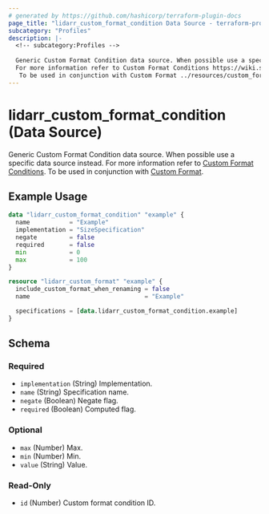 ```yaml
---
# generated by https://github.com/hashicorp/terraform-plugin-docs
page_title: "lidarr_custom_format_condition Data Source - terraform-provider-lidarr"
subcategory: "Profiles"
description: |-
  <!-- subcategory:Profiles -->
  
  Generic Custom Format Condition data source. When possible use a specific data source instead.
  For more information refer to Custom Format Conditions https://wiki.servarr.com/lidarr/settings#conditions.
   To be used in conjunction with Custom Format ../resources/custom_format.
---
```


# lidarr_custom_format_condition (Data Source)

<!-- subcategory:Profiles -->
 Generic Custom Format Condition data source. When possible use a specific data source instead.
For more information refer to [Custom Format Conditions](https://wiki.servarr.com/lidarr/settings#conditions).
 To be used in conjunction with [Custom Format](../resources/custom_format).

## Example Usage

```terraform
data "lidarr_custom_format_condition" "example" {
  name           = "Example"
  implementation = "SizeSpecification"
  negate         = false
  required       = false
  min            = 0
  max            = 100
}

resource "lidarr_custom_format" "example" {
  include_custom_format_when_renaming = false
  name                                = "Example"

  specifications = [data.lidarr_custom_format_condition.example]
}
```

<!-- schema generated by tfplugindocs -->
## Schema

### Required

- `implementation` (String) Implementation.
- `name` (String) Specification name.
- `negate` (Boolean) Negate flag.
- `required` (Boolean) Computed flag.

### Optional

- `max` (Number) Max.
- `min` (Number) Min.
- `value` (String) Value.

### Read-Only

- `id` (Number) Custom format condition ID.



